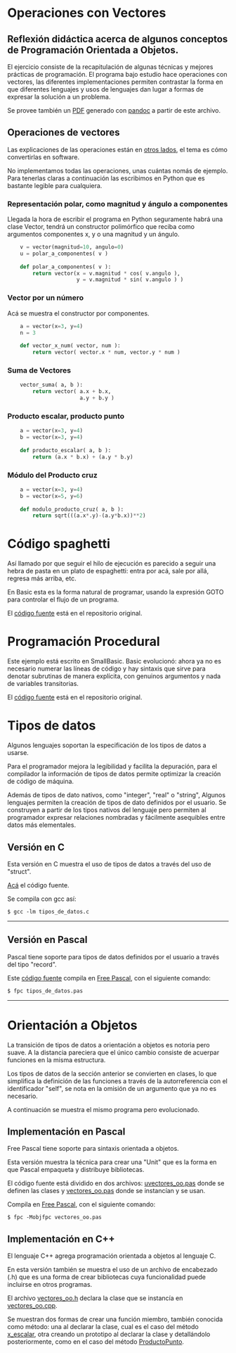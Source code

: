 # Operaciones con Vectores

## Reflexión didáctica acerca de algunos conceptos de Programación Orientada a Objetos.

El ejercicio consiste de la recapitulación de algunas técnicas y
mejores prácticas de programación. El programa bajo estudio hace
operaciones con vectores, las diferentes implementaciones permiten
contrastar la forma en que diferentes lenguajes y usos de lenguajes
dan lugar a formas de expresar la solución a un problema.

Se provee también un [PDF](oo_recap.pdf) generado con
[pandoc](http://pandoc.org) a partir de este archivo.


## Operaciones de vectores

Las explicaciones de las operaciones están en [otros
lados](https://es.wikipedia.org/wiki/Vector), el tema es cómo
convertirlas en software.

No implementamos todas las operaciones, unas cuántas nomás de ejemplo.
Para tenerlas claras a continuación las escribimos en Python que es
bastante legible para cualquiera.

### Representación polar, como magnitud y ángulo a componentes

Llegada la hora de escribir el programa en Python seguramente habrá
una clase Vector, tendrá un constructor polimórfico que reciba como
argumentos componentes x, y o una magnitud y un ángulo.

```python
    v = vector(magnitud=10, angulo=0)
    u = polar_a_componentes( v )
    
    def polar_a_componentes( v ):
        return vector(x = v.magnitud * cos( v.angulo ),
                      y = v.magnitud * sin( v.angulo ) )
```

### Vector por un número

Acá se muestra el constructor por componentes.

```python
    a = vector(x=3, y=4)
    n = 3
    
    def vector_x_num( vector, num ):
        return vector( vector.x * num, vector.y * num )
```

### Suma de Vectores

```python
    vector_suma( a, b ):
        return vector( a.x + b.x,
                       a.y + b.y )
```


### Producto escalar, producto punto

```python
    a = vector(x=3, y=4)
    b = vector(x=3, y=4)
    
    def producto_escalar( a, b ):
        return (a.x * b.x) + (a.y * b.y)
```

### Módulo del Producto cruz

```python
    a = vector(x=3, y=4)
    b = vector(x=5, y=6)
    
    def modulo_producto_cruz( a, b ):
        return sqrt(((a.x*.y)-(a.y*b.x))**2)
```


# Código spaghetti

Así llamado por que seguir el hilo de ejecución es parecido a seguir
una hebra de pasta en un plato de espaghetti: entra por acá, sale por
allá, regresa más arriba, etc.

En Basic esta es la forma natural de programar, usando la expresión
GOTO para controlar el flujo de un programa.

El [código fuente](https://github.com/rgarcia-herrera/vectores/blob/master/spaghetti.bas)
está en el repositorio original.


# Programación Procedural

Este ejemplo está escrito en SmallBasic. Basic evolucionó: ahora ya no
es necesario numerar las líneas de código y hay sintaxis que sirve
para denotar subrutinas de manera explícita, con genuinos argumentos y
nada de variables transitorias.

El [código fuente](https://github.com/rgarcia-herrera/vectores/blob/master/procedural.bas)
está en el repositorio original.



# Tipos de datos

Algunos lenguajes soportan la especificación de los tipos de datos a
usarse.

Para el programador mejora la legibilidad y facilita la depuración,
para el compilador la información de tipos de datos permite optimizar
la creación de código de máquina.

Además de tipos de dato nativos, como "integer", "real" o "string",
Algunos lenguajes permiten la creación de tipos de dato definidos por
el usuario. Se construyen a partir de los tipos nativos del lenguaje
pero permiten al programador expresar relaciones nombradas y
fácilmente asequibles entre datos más elementales.


## Versión en C

Esta versión en C muestra el uso de tipos de datos a través del uso de
"struct".

[Acá](https://github.com/rgarcia-herrera/vectores/blob/master/tipos_de_datos.c)
el código fuente.

Se compila con gcc así:

    $ gcc -lm tipos_de_datos.c

----


## Versión en Pascal

Pascal tiene soporte para tipos de datos definidos por el usuario a
través del tipo "record".

Este [código fuente](https://github.com/rgarcia-herrera/vectores/blob/master/tipos_de_datos.pas)
compila en [Free Pascal](http://freepascal.org), con el siguiente
comando:


    $ fpc tipos_de_datos.pas


----

# Orientación a Objetos

La transición de tipos de datos a orientación a objetos es notoria
pero suave. A la distancia pareciera que el único cambio consiste de
acuerpar funciones en la misma estructura.

Los tipos de datos de la sección anterior se convierten en clases, lo
que simplifica la definición de las funciones a través de la
autorreferencia con el identificador "self", se nota en la omisión de
un argumento que ya no es necesario.

A continuación se muestra el mismo programa pero evolucionado.


## Implementación en Pascal

Free Pascal tiene soporte para sintaxis orientada a objetos. 

Esta versión muestra la técnica para crear una "Unit" que es la forma
en que Pascal empaqueta y distribuye bibliotecas.

El código fuente está dividido en dos archivos:
[uvectores_oo.pas](https://github.com/rgarcia-herrera/vectores/blob/master/uvectores_oo.pas)
 donde se definen las clases y 
[vectores_oo.pas](https://github.com/rgarcia-herrera/vectores/blob/master/vectores_oo.pas)
donde se instancían y se usan.

   
Compila en [Free Pascal](http://freepascal.org), con el siguiente
comando:


    $ fpc -Mobjfpc vectores_oo.pas


## Implementación en C++

El lenguaje C++ agrega programación orientada a objetos al lenguaje C.

En esta versión también se muestra el uso de un archivo de encabezado
(.h) que es una forma de crear bibliotecas cuya funcionalidad puede
incluirse en otros programas.

El archivo
[vectores_oo.h](https://github.com/rgarcia-herrera/vectores/blob/master/vectores_oo.h)
declara la clase que se instancía en
[vectores_oo.cpp](https://github.com/rgarcia-herrera/vectores/blob/master/vectores_oo.cpp).

Se muestran dos formas de crear una función miembro, también conocida
como método: una al declarar la clase, cual es el caso del método
[x_escalar](https://github.com/rgarcia-herrera/vectores/blob/master/vectores_oo.h#L28),
otra creando un prototipo al declarar la clase y detallándolo
posteriormente, como en el caso del método
[ProductoPunto](https://github.com/rgarcia-herrera/vectores/blob/master/vectores_oo.h#L65).

